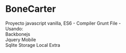 BoneCarter
======

Proyecto javascript vanilla, ES6 - Compiler Grunt File -        
Usando:     
Backbonejs      
Jquery Mobile       
Sqlite Storage Local Extra      